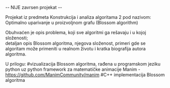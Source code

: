-- NIJE zavrsen projekat -- 

Projekat iz predmeta Konstrukcija i analiza algoritama 2 pod nazivom: Optimalno uparivanje u proizvoljnom grafu (Blossom algorithm)

Obuhvaćen je opis problema, koji sve algoritmi ga rešavaju i u kojoj složenosti;                                                       
detaljan opis Blossom algoritma, njegova složenost, primeri gde se algoritam može primeniti u realnom životu i kratka biografija autora algoritma.

U prilogu:
#vizualizacija Blossom algoritma, rađena u programskom jeziku python uz python framework za matematičke animacije Manim - https://github.com/ManimCommunity/manim
#C++ implementacija Blossom algoritma
